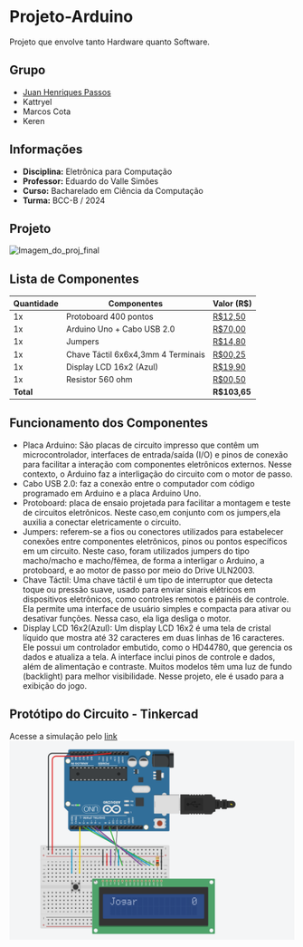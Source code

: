 # Projeto-Arduino
Projeto que envolve tanto Hardware quanto Software.

## Grupo
- [Juan Henriques Passos](https://github.com/JuanHPassos)
- Kattryel
- Marcos Cota
- Keren

## Informações
- **Disciplina:** Eletrônica para Computação
- **Professor:** Eduardo do Valle Simões
- **Curso:** Bacharelado em Ciência da Computação
- **Turma:** BCC-B / 2024

## Projeto
![Imagem_do_proj_final](semimagemporhora.png)

## Lista de Componentes

| Quantidade | Componentes                  | Valor (R$) |
|------------|------------------------------|------------|
| 1x         | Protoboard 400 pontos     | [R$12,50](https://www.baudaeletronica.com.br/produto/protoboard-400-pontos.html)     |
| 1x         | Arduino Uno + Cabo USB 2.0   | [R$70,00](https://www.baudaeletronica.com.br/produto/arduino-uno-r3.html)    |
| 1x         | Jumpers        | [R$14,80](https://www.baudaeletronica.com.br/buscar?q=junmpers)    |
| 1x        | Chave Táctil 6x6x4,3mm 4 Terminais  | [R$00,25](https://www.baudaeletronica.com.br/produto/chave-tactil-6x6x43mm-4-terminais.html)   |
| 1x         | Display LCD 16x2 (Azul)   | [R$19,90](https://www.baudaeletronica.com.br/produto/display-lcd-16x2-azul.html)     |
| 1x         | Resistor 560 ohm             | [R$00,50](https://produto.mercadolivre.com.br/MLB-4414488984-kit-de-resistores-14w-560-unidades-56-valores-na-maleta-_JM#position=7&search_layout=grid&type=item&tracking_id=278db833-3cb6-49ba-b34c-e3577864dad3)
| **Total**  |                              | **R$103,65** |

## Funcionamento dos Componentes
- Placa Arduino: São placas de circuito impresso que contêm um microcontrolador, interfaces de entrada/saída (I/O) e pinos de conexão para facilitar a interação com componentes eletrônicos externos. Nesse contexto, o Arduino faz a interligação do circuito com o motor de passo.
- Cabo USB 2.0: faz a conexão entre o computador com código programado em Arduino e a placa Arduino Uno.
- Protoboard: placa de ensaio projetada para facilitar a montagem e teste de circuitos eletrônicos. Neste caso,em conjunto com os jumpers,ela auxilia a conectar eletricamente o circuito.
- Jumpers: referem-se a fios ou conectores utilizados para estabelecer conexões entre componentes eletrônicos, pinos ou pontos específicos em um circuito. Neste caso, foram utilizados jumpers do tipo macho/macho e macho/fêmea, de forma a interligar o Arduino, a protoboard, e ao motor de passo por meio do Drive ULN2003.
- Chave Táctil: Uma chave táctil é um tipo de interruptor que detecta toque ou pressão suave, usado para enviar sinais elétricos em dispositivos eletrônicos, como controles remotos e painéis de controle. Ela permite uma interface de usuário simples e compacta para ativar ou desativar funções. Nessa caso, ela liga desliga o motor.
- Display LCD 16x2(Azul): Um display LCD 16x2 é uma tela de cristal líquido que mostra até 32 caracteres em duas linhas de 16 caracteres. Ele possui um controlador embutido, como o HD44780, que gerencia os dados e atualiza a tela. A interface inclui pinos de controle e dados, além de alimentação e contraste. Muitos modelos têm uma luz de fundo (backlight) para melhor visibilidade. Nesse projeto, ele é usado para a exibição do jogo.

## Protótipo do Circuito - Tinkercad
Acesse a simulação pelo [link](https://www.tinkercad.com/things/gkktJQ80Vfb-jogo-arduino)
![Game](Imagens_proj/tinkercad_game.PNG)

